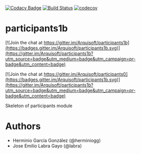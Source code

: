[![Codacy Badge](https://api.codacy.com/project/badge/Grade/2f5e9b234d9b4cbd8669629c299990ad)](https://www.codacy.com/app/jelabra/participants1b?utm_source=github.com&utm_medium=referral&utm_content=Arquisoft/participants1b&utm_campaign=badger)
[![Build Status](https://travis-ci.org/Arquisoft/participants1b.svg?branch=master)](https://travis-ci.org/Arquisoft/participants1b)
[![codecov](https://codecov.io/gh/Arquisoft/participants1b/branch/master/graph/badge.svg)](https://codecov.io/gh/Arquisoft/participants1b)


# participants1b

[![Join the chat at https://gitter.im/Arquisoft/participants1b](https://badges.gitter.im/Arquisoft/participants1b.svg)](https://gitter.im/Arquisoft/participants1b?utm_source=badge&utm_medium=badge&utm_campaign=pr-badge&utm_content=badge)

[![Join the chat at https://gitter.im/Arquisoft/participants0](https://badges.gitter.im/Arquisoft/participants1b.svg)](https://gitter.im/Arquisoft/participants1b?utm_source=badge&utm_medium=badge&utm_campaign=pr-badge&utm_content=badge)

Skeleton of participants module

# Authors

- Herminio García González (@herminiogg)
- Jose Emilio Labra Gayo (@labra)

